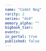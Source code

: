 ```yaml
---
name: "Cadet Nog"
rarity: 2
series: "ds9"
memory_alpha: ""
bigbook_tier:
events:
in_portal: true
published: false
---
```

